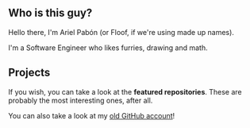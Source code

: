 ## Who is this guy?

Hello there, I'm Ariel Pabón (or Floof, if we're using made up names).

I'm a Software Engineer who likes furries, drawing and math.

## Projects

If you wish, you can take a look at the **featured repositories**. These are probably the most interesting ones, after all.

You can also take a look at my [old GitHub account](https://github.com/lyca22)!
